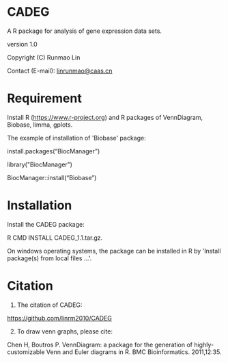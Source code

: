 # CADEG
A R package for analysis of gene expression data sets.

version 1.0

Copyright (C) Runmao Lin

Contact (E-mail): linrunmao@caas.cn

# Requirement
Install R (https://www.r-project.org) and R packages of VennDiagram, Biobase, limma, gplots.

The example of installation of 'Biobase' package:

install.packages(“BiocManager”)

library("BiocManager")

BiocManager::install(“Biobase”)

# Installation
Install the CADEG package:

R CMD INSTALL CADEG_1.1.tar.gz.

On windows operating systems, the package can be installed in R by 'Install package(s) from local files ...'.

# Citation
1. The citation of CADEG:

https://github.com/linrm2010/CADEG

2. To draw venn graphs, please cite:

Chen H, Boutros P. VennDiagram: a package for the generation of highly-customizable Venn and Euler diagrams in R. BMC Bioinformatics. 2011,12:35.
